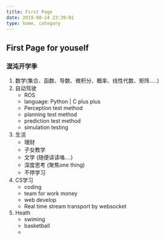 ```yaml
---
title: First Page
date: 2019-08-24 23:39:01
type: home, category 
---
```


## First Page for youself
### 混沌开学季
1. 数学(集合、函数、导数、微积分、概率、线性代数、矩阵.....)
2. 自动驾驶
    - ROS
    - language: Python | C plus plus
    - Perception test method
    - planning test method
    - prediction test method
    - simulation testing
3. 生活
    - 理财
    - 子女教学
    - 文学 (随便读读咯....)
    - 深度思考 (聚焦one thing)
    - 不停学习
4. CS学习
    - coding
    - team for work money
    - web develop
    - Real time stream transport by websocket
5. Heath
    - swiming
    - basketball
    - 
